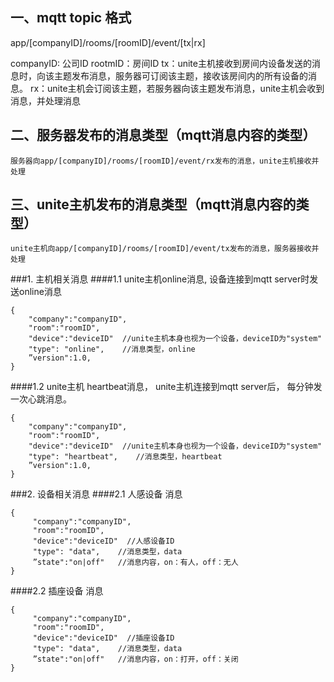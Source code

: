 ## 一、mqtt topic 格式
   app/[companyID]/rooms/[roomID]/event/[tx|rx]
   
   companyID: 公司ID
   rootmID：房间ID
   tx：unite主机接收到房间内设备发送的消息时，向该主题发布消息，服务器可订阅该主题，接收该房间内的所有设备的消息。
   rx：unite主机会订阅该主题，若服务器向该主题发布消息，unite主机会收到消息，并处理消息

## 二、服务器发布的消息类型（mqtt消息内容的类型）
    服务器向app/[companyID]/rooms/[roomID]/event/rx发布的消息，unite主机接收并处理

## 三、unite主机发布的消息类型（mqtt消息内容的类型）
    unite主机向app/[companyID]/rooms/[roomID]/event/tx发布的消息，服务器接收并处理
    
###1. 主机相关消息
####1.1 unite主机online消息, 设备连接到mqtt server时发送online消息
```    
{
    "company":"companyID",
    "room":"roomID",
    "device":"deviceID"  //unite主机本身也视为一个设备，deviceID为"system"
    "type": "online",    //消息类型，online
    ”version":1.0,
}
```    
####1.2 unite主机 heartbeat消息， unite主机连接到mqtt server后， 每分钟发一次心跳消息。
```
{
    "company":"companyID",
    "room":"roomID",
    "device":"deviceID"  //unite主机本身也视为一个设备，deviceID为"system"
    "type": "heartbeat",    //消息类型，heartbeat
    ”version":1.0,
}
```    
    
###2. 设备相关消息
####2.1 人感设备 消息
```
{
     "company":"companyID",
     "room":"roomID",
     "device":"deviceID"  //人感设备ID
     "type": "data",    //消息类型，data
     ”state":"on|off"   //消息内容，on：有人，off：无人
}
```
      
####2.2 插座设备 消息
```       
{
     "company":"companyID",
     "room":"roomID",
     "device":"deviceID"  //插座设备ID
     "type": "data",    //消息类型，data
     ”state":"on|off"   //消息内容，on：打开，off：关闭
}
```    
   
